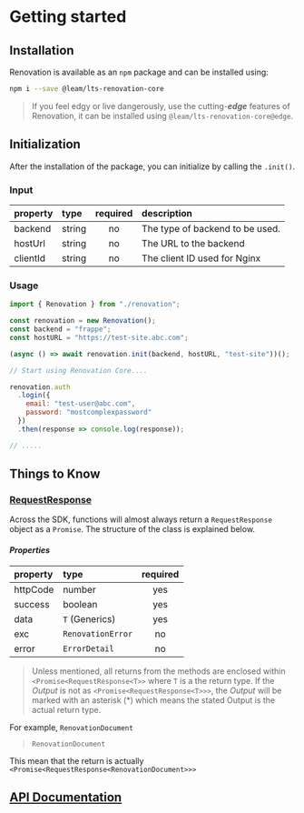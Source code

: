 # Getting started

## Installation

Renovation is available as an `npm` package and can be installed using:

```bash
npm i --save @leam/lts-renovation-core
```

> If you feel edgy or live dangerously, use the cutting-_**edge**_ features of Renovation, it can be installed using `@leam/lts-renovation-core@edge`.

## Initialization

After the installation of the package, you can initialize by calling the `.init()`.

### Input

| property | type | required | description |
| :--- | :--- | :---: | :--- |
| backend | string | no | The type of backend to be used. |
| hostUrl | string | no | The URL to the backend |
| clientId | string | no | The client ID used for Nginx |

### Usage

```javascript
import { Renovation } from "./renovation";

const renovation = new Renovation();
const backend = "frappe";
const hostURL = "https://test-site.abc.com";

(async () => await renovation.init(backend, hostURL, "test-site"))();

// Start using Renovation Core....

renovation.auth
  .login({
    email: "test-user@abc.com",
    password: "mostcomplexpassword"
  })
  .then(response => console.log(response));

// .....
```

## Things to Know

### [RequestResponse](http://core-docs.surge.sh/classes/requestresponse.html)

Across the SDK, functions will almost always return a `RequestResponse` object as a `Promise`. The structure of the class is explained below.

#### _Properties_

| property | type | required |
| :--- | :--- | :---: |
| httpCode | number | yes |
| success | boolean | yes |
| data | `T` \(Generics\) | yes |
| exc | `RenovationError` | no |
| error | `ErrorDetail` | no |

> Unless mentioned, all returns from the methods are enclosed within `<Promise<RequestResponse<T>>` where `T` is a the return type. If the _Output_ is not as `<Promise<RequestResponse<T>>>`, the _Output_ will be marked with an asterisk \(\*\) which means the stated Output is the actual return type.

For example, `RenovationDocument`

> `RenovationDocument`

This mean that the return is actually `<Promise<RequestResponse<RenovationDocument>>>`

## [API Documentation](http://core-sdk-guide.surge.sh)

